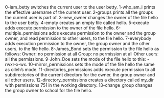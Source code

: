 0-iam_betty switches the current user to the user betty.
1-who_am_i prints the effective username of the current user.
2-groups prints all the groups the current user is part of.
3-new_owner changes the owner of the file hello to the user betty.
4-empty creates an empty file called hello.
5-execute adds execute permission to the owner of the file hello.
6-multiple_permissions adds execute permission to the owner and the group owner, and read permission to other users, to the file hello.
7-everybody adds execution permission to the owner, the group owner and the other users, to the file hello.
8-James_Bond sets the permission to the file hello as follows:
Owner: no permission at all
Group: no permission at all
Other users: all the permissions.
9-John_Doe sets the mode of the file hello to this: -rwxr-x-wx.
10-mirror_permissions sets the mode of the file hello the same as olleh’s mode.
11-directories_permissions adds execute permission to all subdirectories of the current directory for the owner, the group owner and all other users.
12-directory_permissions creates a directory called my_dir with permissions 751 in the working directory.
13-change_group changes the group owner to school for the file hello.
